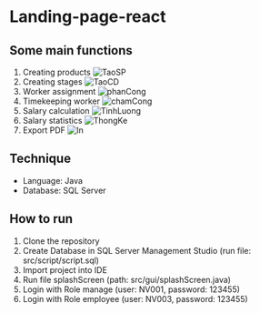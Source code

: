 # Landing-page-react
## Some main functions 
1. Creating products
![TaoSP](https://github.com/HacMuHai/QuayLyLuongSanPham/assets/125679401/4c2d741b-952c-4464-9a57-958d8a846356)
2. Creating stages
![TaoCD](https://github.com/HacMuHai/QuayLyLuongSanPham/assets/125679401/34524cbf-fa5a-4796-8559-0c1a89b18f15)
3. Worker assignment
![phanCong](https://github.com/HacMuHai/QuayLyLuongSanPham/assets/125679401/1ea79c7f-1483-4c6f-94c2-bfede8117551)
4. Timekeeping worker
![chamCong](https://github.com/HacMuHai/QuayLyLuongSanPham/assets/125679401/aabd13b9-8f59-43a8-8d48-e8852f2868d5)
5. Salary calculation
![TinhLuong](https://github.com/HacMuHai/QuayLyLuongSanPham/assets/125679401/2ccd9531-1b9f-440f-8d4f-2e856705ca7a)
6. Salary statistics
![ThongKe](https://github.com/HacMuHai/QuayLyLuongSanPham/assets/125679401/161c2d45-2588-414a-b2a2-dbba2f270195)
6. Export PDF
![In](https://github.com/HacMuHai/QuayLyLuongSanPham/assets/125679401/923a9e43-ea18-459d-afbb-0b2c7208bb52)

## Technique
* Language: Java
* Database: SQL Server

## How to run
1. Clone the repository
2. Create Database in SQL Server Management Studio (run file: src/script/script.sql)
3. Import project into IDE
4. Run file splashScreen (path: src/gui/splashScreen.java)
5. Login with Role manage (user: NV001, password: 123455)
6. Login with Role employee (user: NV003, password: 123455)
